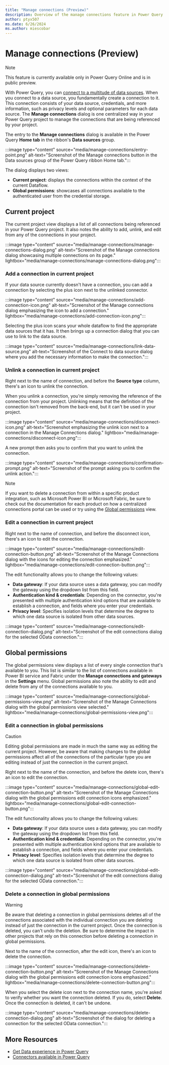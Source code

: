 ```yaml
---
title: "Manage connections (Preview)"
description: Overview of the manage connections feature in Power Query Online that allows you to unlink and edit connections from your project.
author: ptyx507
ms.date: 6/26/2024
ms.author: miescobar
---
```


# Manage connections (Preview)

> [!NOTE]
>This feature is currently available only in Power Query Online and is in public preview.

With Power Query, you can [connect to a multitude of data sources](connectors/index.md). When you connect to a data source, you fundamentally create a connection to it. This connection consists of your data source, credentials, and more information, such as privacy levels and optional parameters for each data source. The **Manage connections** dialog is one centralized way in your Power Query project to manage the connections that are being referenced by your project.

The entry to the **Manage connections** dialog is available in the Power Query **Home tab** in the ribbon's **Data sources** group.

:::image type="content" source="media/manage-connections/entry-point.png" alt-text="Screenshot of the Manage connections button in the Data sources group of the Power Query ribbon Home tab.":::

The dialog displays two views:

* **Current project**: displays the connections within the context of the current Dataflow.
* **Global permissions**: showcases all connections available to the authenticated user from the credential storage.

## Current project

The current project view displays a list of all connections being referenced in your Power Query project. It also notes the ability to add, unlink, and edit from any of the connections in your project.

:::image type="content" source="media/manage-connections/manage-connections-dialog.png" alt-text="Screenshot of the Manage connections dialog showcasing multiple connections on its page." lightbox="media/manage-connections/manage-connections-dialog.png":::

### Add a connection in current project

If your data source currently doesn't have a connection, you can add a connection by selecting the plus icon next to the unlinked connector.

:::image type="content" source="media/manage-connections/add-connection-icon.png" alt-text="Screenshot of the Manage connections dialog emphasizing the icon to add a connection." lightbox="media/manage-connections/add-connection-icon.png":::

Selecting the plus icon scans your whole dataflow to find the appropriate data sources that it has. It then brings up a connection dialog that you can use to link to the data source.

:::image type="content" source="media/manage-connections/link-data-source.png" alt-text="Screenshot of the Connect to data source dialog where you add the necessary information to make the connection.":::

### Unlink a connection in current project

Right next to the name of connection, and before the **Source type** column, there's an icon to unlink the connection.

When you unlink a connection, you're simply removing the reference of the connection from your project. Unlinking means that the definition of the connection isn't removed from the back-end, but it can't be used in your project.

:::image type="content" source="media/manage-connections/disconnect-icon.png" alt-text="Screenshot emphasizing the unlink icon next to a connection in the Manage Connections dialog." lightbox="media/manage-connections/disconnect-icon.png":::

A new prompt then asks you to confirm that you want to unlink the connection.

:::image type="content" source="media/manage-connections/confirmation-prompt.png" alt-text="Screenshot of the prompt asking you to confirm the unlink action.":::

> [!NOTE]
>If you want to delete a connection from within a specific product integration, such as Microsoft Power BI or Microsoft Fabric, be sure to check out the documentation for each product on how a centralized connections portal can be used or try using the [Global permissions](#global-permissions) view.

### Edit a connection in current project

Right next to the name of connection, and before the disconnect icon, there's an icon to edit the connection.

:::image type="content" source="media/manage-connections/edit-connection-button.png" alt-text="Screenshot of the Manage Connections dialog with the icons for editing the connection emphasized." lightbox="media/manage-connections/edit-connection-button.png":::

The edit functionality allows you to change the following values:

* **Data gateway**: If your data source uses a data gateway, you can modify the gateway using the dropdown list from this field.
* **Authentication kind & credentials**: Depending on the connector, you're presented with multiple authentication kind options that are available to establish a connection, and fields where you enter your credentials.
* **Privacy level**: Specifies isolation levels that determine the degree to which one data source is isolated from other data sources.

:::image type="content" source="media/manage-connections/edit-connection-dialog.png" alt-text="Screenshot of the edit connections dialog for the selected OData connection.":::

## Global permissions

The global permissions view displays a list of every single connection that's available to you. This list is similar to the list of connections available in Power BI service and Fabric under the **Manage connections and gateways** in the **Settings** menu. Global permissions also note the ability to edit and delete from any of the connections available to you.

:::image type="content" source="media/manage-connections/global-permissions-view.png" alt-text="Screenshot of the Manage Connections dialog with the global permissions view selected." lightbox="media/manage-connections/global-permissions-view.png":::

### Edit a connection in global permissions

> [!CAUTION]
> Editing global permissions are made in much the same way as editing the current project. However, be aware that making changes to the global permissions affect all of the connections of the particular type you are editing instead of just the connection in the current project.

Right next to the name of the connection, and before the delete icon, there's an icon to edit the connection.

:::image type="content" source="media/manage-connections/global-edit-connection-button.png" alt-text="Screenshot of the Manage Connections dialog with the global permissions edit connection icons emphasized." lightbox="media/manage-connections/global-edit-connection-button.png":::

The edit functionality allows you to change the following values:

* **Data gateway**: If your data source uses a data gateway, you can modify the gateway using the dropdown list from this field.
* **Authentication kind & credentials**: Depending on the connector, you're presented with multiple authentication kind options that are available to establish a connection, and fields where you enter your credentials.
* **Privacy level**: Specifies isolation levels that determine the degree to which one data source is isolated from other data sources.

:::image type="content" source="media/manage-connections/global-edit-connection-dialog.png" alt-text="Screenshot of the edit connections dialog for the selected OData connection.":::

### Delete a connection in global permissions

> [!WARNING]
> Be aware that deleting a connection in global permissions deletes all of the connections associated with the individual connection you are deleting instead of just the connection in the current project. Once the connection is deleted, you can't undo the deletion. Be sure to determine the impact in other projects that rely on this connection before deleting a connection in global permissions.

Next to the name of the connection, after the edit icon, there's an icon to delete the connection.

:::image type="content" source="media/manage-connections/delete-connection-button.png" alt-text="Screenshot of the Manage Connections dialog with the global permissions edit connection icons emphasized." lightbox="media/manage-connections/delete-connection-button.png":::

When you select the delete icon next to the connection name, you're asked to verify whether you want the connection deleted. If you do, select **Delete**. Once the connection is deleted, it can't be undone.

:::image type="content" source="media/manage-connections/delete-connection-dialog.png" alt-text="Screenshot of the dialog for deleting a connection for the selected OData connection.":::

## More Resources

* [Get Data experience in Power Query](get-data-experience.md)
* [Connectors available in Power Query](connectors/index.md)
